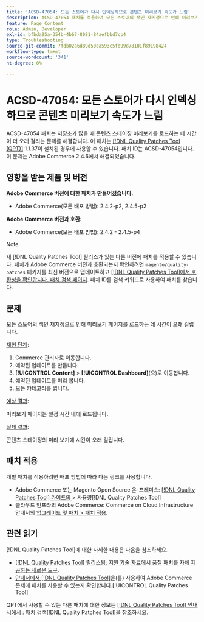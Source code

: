```yaml
---
title: 'ACSD-47054: 모든 스토어가 다시 인덱싱하므로 콘텐츠 미리보기 속도가 느림'
description: ACSD-47054 패치를 적용하여 모든 스토어의 색인 재지정으로 인해 미리보기 페이지가 느리게 로드되는 Adobe Commerce 문제를 해결합니다.
feature: Page Content
role: Admin, Developer
exl-id: bfbda95a-354b-4b67-8081-84aefbbd7cb4
type: Troubleshooting
source-git-commit: 7fdb02a6d89d50ea593c5fd99d78101f89198424
workflow-type: tm+mt
source-wordcount: '341'
ht-degree: 0%

---
```


# ACSD-47054: 모든 스토어가 다시 인덱싱하므로 콘텐츠 미리보기 속도가 느림

ACSD-47054 패치는 저장소가 많을 때 콘텐츠 스테이징 미리보기를 로드하는 데 시간이 더 오래 걸리는 문제를 해결합니다. 이 패치는 [[!DNL Quality Patches Tool (QPT)]](https://experienceleague.adobe.com/ko/docs/commerce-operations/tools/quality-patches-tool/quality-patches-tool-to-self-serve-quality-patches) 1.1.37이 설치된 경우에 사용할 수 있습니다. 패치 ID는 ACSD-47054입니다. 이 문제는 Adobe Commerce 2.4.6에서 해결되었습니다.

## 영향을 받는 제품 및 버전

**Adobe Commerce 버전에 대한 패치가 만들어졌습니다.**

* Adobe Commerce(모든 배포 방법): 2.4.2-p2, 2.4.5-p2

**Adobe Commerce 버전과 호환:**

* Adobe Commerce(모든 배포 방법): 2.4.2 - 2.4.5-p4

>[!NOTE]
>
>새 [!DNL Quality Patches Tool] 릴리스가 있는 다른 버전에 패치를 적용할 수 있습니다. 패치가 Adobe Commerce 버전과 호환되는지 확인하려면 `magento/quality-patches` 패키지를 최신 버전으로 업데이트하고 [[!DNL Quality Patches Tool]에서 호환성을 확인합니다. 패치 검색 페이지](https://experienceleague.adobe.com/tools/commerce-quality-patches/index.html?lang=ko). 패치 ID를 검색 키워드로 사용하여 패치를 찾습니다.

## 문제

모든 스토어의 색인 재지정으로 인해 미리보기 페이지를 로드하는 데 시간이 오래 걸립니다.

<u>재현 단계</u>:

1. Commerce 관리자로 이동합니다.
1. 예약된 업데이트를 만듭니다.
1. **[!UICONTROL Content]** > **[!UICONTROL Dashboard]**(으)로 이동합니다.
1. 예약된 업데이트를 미리 봅니다.
1. 모든 카테고리를 엽니다.

<u>예상 결과</u>:

미리보기 페이지는 일정 시간 내에 로드됩니다.

<u>실제 결과</u>:

콘텐츠 스테이징의 미리 보기에 시간이 오래 걸립니다.

## 패치 적용

개별 패치를 적용하려면 배포 방법에 따라 다음 링크를 사용합니다.

* Adobe Commerce 또는 Magento Open Source 온-프레미스: [[!DNL Quality Patches Tool]  가이드의 &#x200B;](/help/tools/quality-patches-tool/usage.md)> 사용량[!DNL Quality Patches Tool]
* 클라우드 인프라의 Adobe Commerce: Commerce on Cloud Infrastructure 안내서의 [업그레이드 및 패치 > 패치 적용](https://experienceleague.adobe.com/docs/commerce-cloud-service/user-guide/develop/upgrade/apply-patches.html?lang=ko).

## 관련 읽기

[!DNL Quality Patches Tool]에 대한 자세한 내용은 다음을 참조하세요.

* [[!DNL Quality Patches Tool] 릴리스됨: 지원 기술 자료에서 품질 패치를 자체 제공하는 새로운 도구](https://experienceleague.adobe.com/ko/docs/commerce-operations/tools/quality-patches-tool/quality-patches-tool-to-self-serve-quality-patches).
* [&#x200B; 안내서에서  [!DNL Quality Patches Tool]](/help/tools/quality-patches-tool/patches-available-in-qpt/check-patch-for-magento-issue-with-magento-quality-patches.md)을(를) 사용하여 Adobe Commerce 문제에 패치를 사용할 수 있는지 확인합니다.[!UICONTROL Quality Patches Tool]


QPT에서 사용할 수 있는 다른 패치에 대한 정보는 [[!DNL Quality Patches Tool] 안내서에서 &#x200B;](https://experienceleague.adobe.com/tools/commerce-quality-patches/index.html?lang=ko): 패치 검색[!DNL Quality Patches Tool]을 참조하세요.

